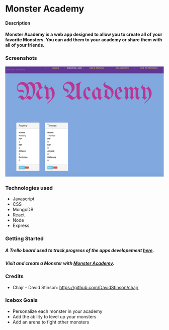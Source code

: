 # Monster Academy

#### Description

#### Monster Academy is a web app designed to allow you to create all of your favorite Monsters.  You can add them to your academy or share them with all of your friends.

### Screenshots
![Academy Page](public/home.png)

### Technologies used
*  Javascript 
*  CSS
*  MongoDB
*  React
*  Node 
*  Express

### Getting Started

##### A Trello board used to track progress of the apps developement [here](https://trello.com/b/ToJAQuaT/monster-academy).

##### Visit and create a Monster with [Monster Academy](https://monsteracademy.herokuapp.com/).

### Credits
* Chajr - David Stinson: https://github.com/DavidStinson/chajr

### Icebox Goals

* Personalize each monster in your academy
* Add the ability to level up your monsters
* Add an arena to fight other monsters